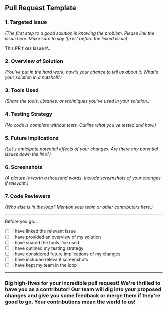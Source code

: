 ## **Pull Request Template**

### **1. Targeted Issue** ###

*(The first step to a good solution is knowing the problem. Please link the issue here. Make sure to say 'fixes' before the linked issue)*

This PR fixes Issue #...

### **2. Overview of Solution** ###

*(You've put in the hard work, now's your chance to tell us about it. What's your solution in a nutshell?)*


### **3. Tools Used** ###

*(Share the tools, libraries, or techniques you've used in your solution.)*


### **4. Testing Strategy** ###

*(No code is complete without tests. Outline what you've tested and how.)*


### **5. Future Implications** ###

*(Let's anticipate potential effects of your changes. Are there any potential issues down the line?)*


### **6. Screenshots** ###

*(A picture is worth a thousand words. Include screenshots of your changes if relevant.)*


### **7. Code Reviewers** ###

*(Who else is in the loop? Mention your team or other contributors here.)*


---

Before you go...

- [ ]  I have linked the relevant issue
- [ ]  I have provided an overview of my solution
- [ ]  I have shared the tools I've used
- [ ]  I have outlined my testing strategy
- [ ]  I have considered future implications of my changes
- [ ]  I have included relevant screenshots
- [ ]  I have kept my team in the loop

---

### Big high-fives for your incredible pull request! We're thrilled to have you as a contributor! Our team will dig into your proposed changes and give you some feedback or merge them if they're good to go. Your contributions mean the world to us!    
